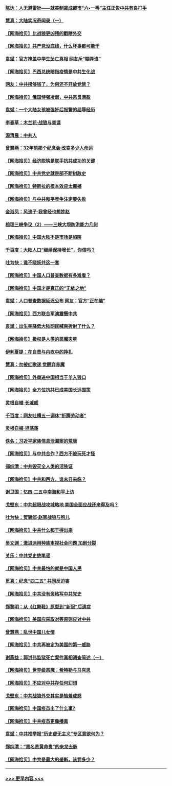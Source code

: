 #### [陈达：人无避雷针——就美制裁成都市“六•一零”主任正告中共有良打手](../pages/nsc993/n12947098.md?t=05140251) 
#### [慧真：大陆实况奇闻录（一）](../pages/nsc993/n12945811.md?t=05140251) 
#### [【网海拾贝】比战狼更凶残的戳瞎外交](../pages/nsc993/n12945717.md?t=05140251) 
#### [【网海拾贝】共产党没底线，什么坏事都可能干](../pages/nsc993/n12942090.md?t=05140251) 
#### [袁斌：官方掩盖中学生坠亡真相 网友斥“糊弄谁”](../pages/nsc993/n12942029.md?t=05140251) 
#### [【网海拾贝】巴西总统暗指疫情是中共生化战](../pages/nsc993/n12938999.md?t=05140251) 
#### [网友：中共捞够钱了，为何还不开放党禁？](../pages/nsc993/n12938952.md?t=05140251) 
#### [【网海拾贝】俄国恃强凌弱，中共恶贯满盈](../pages/nsc993/n12936626.md?t=05140251) 
#### [袁斌：一个大陆女孩被强奸后报警的屈辱经历](../pages/nsc993/n12936547.md?t=05140251) 
#### [李春草：木兰花·战狼与美谍](../pages/nsc993/n12935995.md?t=05140251) 
#### [源清晨：中共人](../pages/nsc993/n12935589.md?t=05140251) 
#### [曾慧燕：32年前那个纪念会 改变多少人命运](../pages/nsc993/n12934233.md?t=05140251) 
#### [【网海拾贝】经济脱钩是联手抗共成功的关键](../pages/nsc993/n12934176.md?t=05140251) 
#### [【网海拾贝】中共党史就是部不断树敌史](../pages/nsc993/n12932844.md?t=05140251) 
#### [【网海拾贝】特斯拉的模本效应太震撼](../pages/nsc993/n12925626.md?t=05140251) 
#### [【网海拾贝】与中共和平竞争注定要失败](../pages/nsc993/n12923326.md?t=05140251) 
#### [金浴凤：风流子‧我曾经也想姓赵](../pages/nsc993/n12920911.md?t=05140251) 
#### [梳理三峡争议（2）——三峡大坝防洪能力几何](../pages/nsc993/n12920173.md?t=05140251) 
#### [【网海拾贝】中国大陆不是市场是陷阱](../pages/nsc993/n12920143.md?t=05140251) 
#### [千百度：大陆人口“继续保持增长”，你信吗？](../pages/nsc993/n12918946.md?t=05140251) 
#### [吐为快：谁不晓妖共这一套](../pages/nsc993/n12918941.md?t=05140251) 
#### [【网海拾贝】中国人口普查数据有多难看？](../pages/nsc993/n12917822.md?t=05140251) 
#### [【网海拾贝】中国才是真正的“无依之地”](../pages/nsc993/n12915845.md?t=05140251) 
#### [袁斌：人口普查数据延迟公布 网友：官方“正在编”](../pages/nsc993/n12915748.md?t=05140251) 
#### [【网海拾贝】西方联合军演震慑中共](../pages/nsc993/n12913466.md?t=05140251) 
#### [袁斌：出生率降低大陆网民喊爽折射了什么？](../pages/nsc993/n12913365.md?t=05140251) 
#### [【网海拾贝】极权是人类的恶魔灾星](../pages/nsc993/n12910697.md?t=05140251) 
#### [伊利夏提：在自责与内疚中的挣扎](../pages/nsc993/n12910493.md?t=05140251) 
#### [慧真：勿被红歌迷 觉醒弃赤魔](../pages/nsc993/n12910485.md?t=05140251) 
#### [【网海拾贝】外商进中国相当于羊入狼口](../pages/nsc993/n12908274.md?t=05140251) 
#### [【网海拾贝】全方位抗共已成美国长远国策](../pages/nsc993/n12906878.md?t=05140251) 
#### [灵根自植‧长戚戚](../pages/nsc993/n12905585.md?t=05140251) 
#### [千百度：网友吐槽五一调休“折腾劳动者”](../pages/nsc993/n12905934.md?t=05140251) 
#### [灵根自植‧坦荡荡](../pages/nsc993/n12905562.md?t=05140251) 
#### [佚名：习近平家族信息泄漏案的荒唐](../pages/nsc993/n12904705.md?t=05140251) 
#### [【网海拾贝】与中共合作？西方不被玩死才怪](../pages/nsc993/n12903873.md?t=05140251) 
#### [郑纯清：中共毁灭全人类的活铁证](../pages/nsc993/n12903785.md?t=05140251) 
#### [【网海拾贝】中共和西方，谁末日来临？](../pages/nsc993/n12903482.md?t=05140251) 
#### [谢卫国：忆四‧二五中南海和平上访](../pages/nsc993/n12902192.md?t=05140251) 
#### [戈壁东：中共超限战攻城略地 美国全面应战还来得及吗？](../pages/nsc993/n12902297.md?t=05140251) 
#### [吐为快：贺骄郎‧赵家战狼与狗儿](../pages/nsc993/n12902280.md?t=05140251) 
#### [【网海拾贝】中共什么都干得出来](../pages/nsc993/n12897500.md?t=05140251) 
#### [吴文渊：激进派用种族审视社会问题 加剧分裂](../pages/nsc993/n12893881.md?t=05140251) 
#### [关乐：中共党史绝笔谣](../pages/nsc993/n12897270.md?t=05140251) 
#### [【网海拾贝】中共最怕的就是中国人民](../pages/nsc993/n12894705.md?t=05140251) 
#### [觅真：纪念“四二五” 共同反迫害](../pages/nsc993/n12894553.md?t=05140251) 
#### [【网海拾贝】中共没有资格写中共党史](../pages/nsc993/n12892231.md?t=05140251) 
#### [郑黎明：从《红舞鞋》原型到“新冠”后遗症](../pages/nsc993/n12890469.md?t=05140251) 
#### [【网海拾贝】美国应采取对等原则应对中共](../pages/nsc993/n12889176.md?t=05140251) 
#### [曾慧燕：乱世中国儿女情](../pages/nsc993/n12887931.md?t=05140251) 
#### [【网海拾贝】中共再被定为美国的第一威胁](../pages/nsc993/n12887580.md?t=05140251) 
#### [谢燕益：郭洪伟监狱死亡案件真相调查简述（一）](../pages/nsc993/n12885648.md?t=05140251) 
#### [【网海拾贝】世界级恶魔：希特勒与马克思](../pages/nsc993/n12884062.md?t=05140251) 
#### [【网海拾贝】不应对中共存任何幻想](../pages/nsc993/n12881460.md?t=05140251) 
#### [戈壁东：中共战狼外交其实是恼羞成怒](../pages/nsc993/n12880392.md?t=05140251) 
#### [【网海拾贝】中国疫苗出了什么事?](../pages/nsc993/n12879124.md?t=05140251) 
#### [【网海拾贝】中共疫苗更像播毒](../pages/nsc993/n12876631.md?t=05140251) 
#### [袁斌：中共推举报“历史虚无主义”专区意欲何为？](../pages/nsc993/n12876530.md?t=05140251) 
#### [郑纯清：“黑名贵黄命贵”的来龙去脉](../pages/nsc993/n12875589.md?t=05140251) 
#### [【网海拾贝】中共是最大的垄断，该罚多少？](../pages/nsc993/n12874006.md?t=05140251) 

----
#### [ >>> 更早内容 <<< ](../indexes/nsc993-earlier.md)
